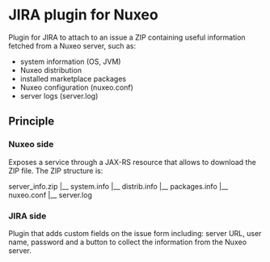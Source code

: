 # JIRA plugin for Nuxeo

Plugin for JIRA to attach to an issue a ZIP containing useful information fetched from a Nuxeo server, such as:

- system information (OS, JVM)
- Nuxeo distribution
- installed marketplace packages
- Nuxeo configuration (nuxeo.conf)
- server logs (server.log)

## Principle

### Nuxeo side

Exposes a service through a JAX-RS resource that allows to download the ZIP file.
The ZIP structure is:

server_info.zip
  |__ system.info
  |__ distrib.info
  |__ packages.info
  |__ nuxeo.conf
  |__ server.log

### JIRA side

Plugin that adds custom fields on the issue form including: server URL, user name, password and a button to collect the information from the Nuxeo server.
